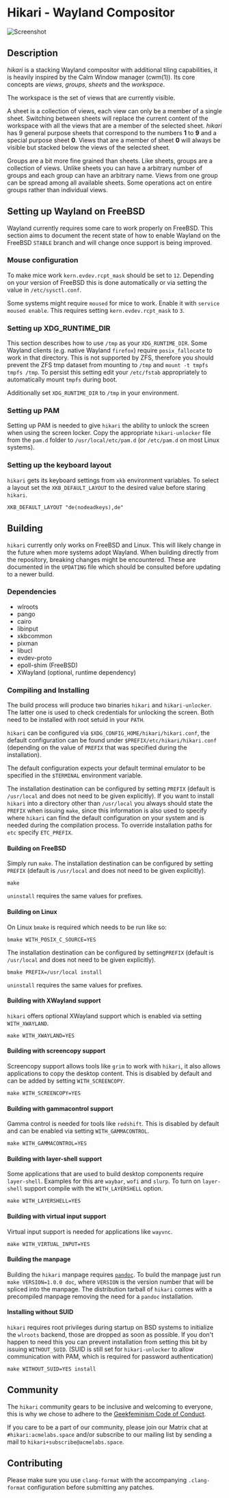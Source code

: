 # Hikari - Wayland Compositor

![Screenshot](https://acmelabs.space/~raichoo/hikari.png)

## Description

_hikari_ is a stacking Wayland compositor with additional tiling capabilities,
it is heavily inspired by the Calm Window manager (cwm(1)). Its core concepts
are *views*, *groups*, *sheets* and the *workspace*.

The workspace is the set of views that are currently visible.

A sheet is a collection of views, each view can only be a member of a single
sheet. Switching between sheets will replace the current content of the
workspace with all the views that are a member of the selected sheet. _hikari_
has 9 general purpose sheets that correspond to the numbers **1** to **9** and a
special purpose sheet **0**. Views that are a member of sheet **0** will
always be visible but stacked below the views of the selected sheet.

Groups are a bit more fine grained than sheets. Like sheets, groups are a
collection of views. Unlike sheets you can have a arbitrary number of groups
and each group can have an arbitrary name. Views from one group can be spread
among all available sheets. Some operations act on entire groups rather than
individual views.

## Setting up Wayland on FreeBSD

Wayland currently requires some care to work properly on FreeBSD. This section
aims to document the recent state of how to enable Wayland on the FreeBSD
`STABLE` branch and will change once support is being improved.

### Mouse configuration

To make mice work `kern.evdev.rcpt_mask` should be set to `12`. Depending on
your version of FreeBSD this is done automatically or via setting the value in
`/etc/sysctl.conf`.

Some systems might require `moused` for mice to work. Enable it with `service
moused enable`. This requires setting `kern.evdev.rcpt_mask` to `3`.

### Setting up XDG\_RUNTIME\_DIR

This section describes how to use `/tmp` as your `XDG_RUNTIME_DIR`. Some Wayland
clients (e.g. native Wayland `firefox`) require `posix_fallocate` to work in
that directory. This is not supported by ZFS, therefore you should prevent the
ZFS tmp dataset from mounting to `/tmp` and `mount -t tmpfs tmpfs /tmp`. To
persist this setting edit your `/etc/fstab` appropriately to automatically mount
`tmpfs` during boot.

Additionally set `XDG_RUNTIME_DIR` to `/tmp` in your environment.

### Setting up PAM

Setting up PAM is needed to give `hikari` the ability to unlock the screen when
using the screen locker. Copy the appropriate `hikari-unlocker` file from the
`pam.d` folder to `/usr/local/etc/pam.d` (or `/etc/pam.d` on most Linux
systems).

### Setting up the keyboard layout

`hikari` gets its keyboard settings from `xkb` environment variables. To select
a layout set the `XKB_DEFAULT_LAYOUT` to the desired value before staring
`hikari`.

```
XKB_DEFAULT_LAYOUT "de(nodeadkeys),de"
```

## Building

`hikari` currently only works on FreeBSD and Linux. This will likely change in
the future when more systems adopt Wayland. When building directly from the
repository, breaking changes might be encountered. These are documented in the
`UPDATING` file which should be consulted before updating to a newer build.

### Dependencies

* wlroots
* pango
* cairo
* libinput
* xkbcommon
* pixman
* libucl
* evdev-proto
* epoll-shim (FreeBSD)
* XWayland (optional, runtime dependency)

### Compiling and Installing

The build process will produce two binaries `hikari` and `hikari-unlocker`. The
latter one is used to check credentials for unlocking the screen. Both need to
be installed with root setuid in your `PATH`.

`hikari` can be configured via `$XDG_CONFIG_HOME/hikari/hikari.conf`, the
default configuration can be found under `$PREFIX/etc/hikari/hikari.conf`
(depending on the value of `PREFIX` that was specified during the installation).

The default configuration expects your default terminal emulator to be specified
in the `$TERMINAL` environment variable.

The installation destination can be configured by setting `PREFIX` (default is
`/usr/local` and does not need to be given explicitly). If you want to install
`hikari` into a directory other than `/usr/local` you always should state the
`PREFIX` when issuing `make`, since this information is also used to specify
where `hikari` can find the default configuration on your system and is needed
during the compilation process. To override installation paths for `etc` specify
`ETC_PREFIX`.

#### Building on FreeBSD

Simply run `make`. The installation destination can be configured by setting
`PREFIX` (default is `/usr/local` and does not need to be given explicitly).

```
make
```

`uninstall` requires the same values for prefixes.

#### Building on Linux

On Linux `bmake` is required which needs to be run like so:

```
bmake WITH_POSIX_C_SOURCE=YES
```

The installation destination can be configured by
setting`PREFIX` (default is `/usr/local` and does not need to be given
explicitly).

```
bmake PREFIX=/usr/local install
```

`uninstall` requires the same values for prefixes.

#### Building with XWayland support

`hikari` offers optional XWayland support which is enabled via setting
`WITH_XWAYLAND`.

```
make WITH_XWAYLAND=YES
```

#### Building with screencopy support

Screencopy support allows tools like `grim` to work with `hikari`, it also
allows applications to copy the desktop content. This is disabled by default
and can be added by setting `WITH_SCREENCOPY`.

```
make WITH_SCREENCOPY=YES
```

#### Building with gammacontrol support

Gamma control is needed for tools like `redshift`. This is disabled by default
and can be enabled via setting `WITH_GAMMACONTROL`.

```
make WITH_GAMMACONTROL=YES
```

#### Building with layer-shell support

Some applications that are used to build desktop components require
`layer-shell`. Examples for this are `waybar`, `wofi` and `slurp`. To turn on
`layer-shell` support compile with the `WITH_LAYERSHELL` option.

```
make WITH_LAYERSHELL=YES
```

#### Building with virtual input support

Virtual input support is needed for applications like `wayvnc`.

```
make WITH_VIRTUAL_INPUT=YES
```

#### Building the manpage

Building the `hikari` manpage requires [`pandoc`](http://pandoc.org/). To build
the manpage just run `make VERSION=1.0.0 doc`, where `VERSION` is the version
number that will be spliced into the manpage. The distribution tarball of
`hikari` comes with a precompiled manpage removing the need for a `pandoc`
installation.

#### Installing without SUID

`hikari` requires root privileges during startup on BSD systems to initialize
the `wlroots` backend, those are dropped as soon as possible. If you don't
happen to need this you can prevent installation from setting this bit by
issuing `WITHOUT_SUID`. (SUID is still set for `hikari-unlocker` to allow
communication with PAM, which is required for password authentication)

```
make WITHOUT_SUID=YES install
```

## Community

The `hikari` community gears to be inclusive and welcoming to everyone, this is
why we chose to adhere to the [Geekfeminism Code of
Conduct](https://geekfeminismdotorg.wordpress.com/about/code-of-conduct/).

If you care to be a part of our community, please join our Matrix chat at
`#hikari:acmelabs.space` and/or subscribe to our mailing list by sending a mail
to `hikari+subscribe@acmelabs.space`.

## Contributing

Please make sure you use `clang-format` with the accompanying `.clang-format`
configuration before submitting any patches.

